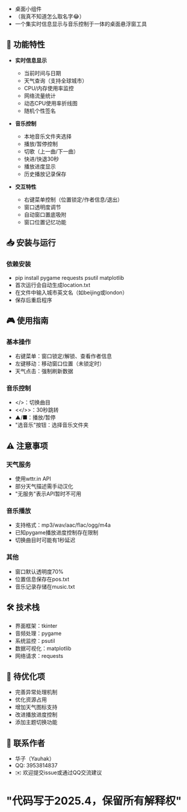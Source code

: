 - 桌面小组件
- （我真不知道怎么取名字😂）
- 一个集实时信息显示与音乐控制于一体的桌面悬浮窗工具

## 🌟 功能特性

- **实时信息显示**
  - 当前时间与日期
  - 天气查询（支持全球城市）
  - CPU/内存使用率监控
  - 网络流量统计
  - 动态CPU使用率折线图
  - 随机个性签名

- **音乐控制**
  - 本地音乐文件夹选择
  - 播放/暂停控制
  - 切歌（上一曲/下一曲）
  - 快进/快退30秒
  - 播放进度显示
  - 历史播放记录保存

- **交互特性**
  - 右键菜单控制（位置锁定/作者信息/退出）
  - 窗口透明度调节
  - 自动窗口置底吸附
  - 窗口位置记忆功能

## 📥 安装与运行

### 依赖安装
  -  pip install pygame requests psutil matplotlib
  -  首次运行会自动生成location.txt
  -  在文件中输入城市英文名（如beijing或london）
  -  保存后重启程序

## 🎮 使用指南
### 基本操作
 - 右键菜单：窗口锁定/解锁、查看作者信息
 - 左键移动：移动窗口位置（未锁定时）
 - 天气点击：强制刷新数据

### 音乐控制
- </>：切换曲目
- <</>>：30秒跳转
- ▲/■：播放/暂停
- "选音乐"按钮：选择音乐文件夹

## ⚠️ 注意事项
### 天气服务
- 使用wttr.in API
- 部分天气描述需手动汉化
- "无服务"表示API暂时不可用

### 音乐播放
- 支持格式：mp3/wav/aac/flac/ogg/m4a
- 已知pygame播放进度控制存在限制
- 切换曲目时可能有1秒延迟

### 其他
- 窗口默认透明度70%
- 位置信息保存在pos.txt
- 音乐记录存储在music.txt

## 🛠️ 技术栈
- 界面框架：tkinter
- 音频处理：pygame
- 系统监控：psutil
- 数据可视化：matplotlib
- 网络请求：requests

## 📝 待优化项
- 完善异常处理机制
- 优化资源占用
- 增加天气图标支持
- 改进播放进度控制
- 添加主题切换功能

## 📧 联系作者
- 华子（Yauhak）
- QQ: 3953814837
- ✉️ 欢迎提交issue或通过QQ交流建议

# "代码写于2025.4，保留所有解释权"
